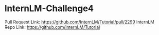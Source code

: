 # InternLM-Challenge4
Pull Request Link: https://github.com/InternLM/Tutorial/pull/2299
InternLM Repo Link: https://github.com/InternLM/Tutorial
 
